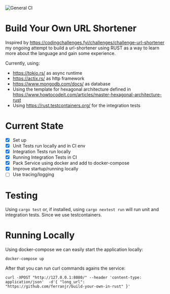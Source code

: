 ![General CI](https://github.com/ferranjr/build-your-own-in-rust/actions/workflows/url-shortener-general.yml/badge.svg)

# Build Your Own URL Shortener
Inspired by https://codingchallenges.fyi/challenges/challenge-url-shortener my ongoing attempt to build a url-shortener using RUST as a way to learn more about the language and gain some experience.

Currently, using:
* https://tokio.rs/ as async runtime
* https://actix.rs/ as http framework
* https://www.mongodb.com/docs/ as database
* Using the template for hexagonal architecture defined in https://www.howtocodeit.com/articles/master-hexagonal-architecture-rust
* Using https://rust.testcontainers.org/ for the integration tests

# Current State
 - [x] Set up
 - [x] Unit Tests run locally and in CI env
 - [X] Integration Tests run locally
 - [X] Running Integration Tests in CI
 - [X] Pack Service using docker and add to docker-compose
 - [X] Improve startup/running locally
 - [ ] Use tracing/logging

# Testing
Using `cargo test` or, if installed, using `cargo nextest run` will run unit and integration tests. Since we use testcontainers.

# Running Locally
Using docker-compose we can easily start the application locally:
```
docker-compose up
```
After that you can run curl commands agains the service:
```shell
curl -XPOST "http://127.0.0.1:8080/" --header 'content-type: application/json'  -d'{ "long_url": "https://github.com/ferranjr/build-your-own-in-rust" }'
```
